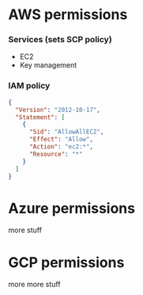 # AWS permissions
### Services (sets SCP policy)
* EC2
* Key management
### IAM policy
```json
{
  "Version": "2012-10-17",
  "Statement": [
    {
      "Sid": "AllowAllEC2",
      "Effect": "Allow",
      "Action": "ec2:*",
      "Resource": "*"
    }
  ]
}
```

# Azure permissions
more stuff

# GCP permissions
more more stuff
